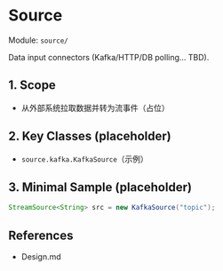 # Source

Module: `source/`

Data input connectors (Kafka/HTTP/DB polling… TBD).

## 1. Scope
- 从外部系统拉取数据并转为流事件（占位）

## 2. Key Classes (placeholder)
- `source.kafka.KafkaSource`（示例）

## 3. Minimal Sample (placeholder)
```java
StreamSource<String> src = new KafkaSource("topic");
```

## References
- Design.md
